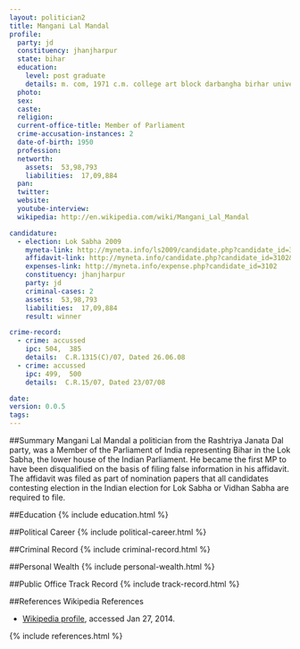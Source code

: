 ```yaml
---
layout: politician2
title: Mangani Lal Mandal
profile: 
  party: jd
  constituency: jhanjharpur
  state: bihar
  education: 
    level: post graduate
    details: m. com, 1971 c.m. college art block darbangha birhar university muzaffarpur
  photo: 
  sex: 
  caste: 
  religion: 
  current-office-title: Member of Parliament
  crime-accusation-instances: 2
  date-of-birth: 1950
  profession: 
  networth: 
    assets:  53,98,793
    liabilities:  17,09,884
  pan: 
  twitter: 
  website: 
  youtube-interview: 
  wikipedia: http://en.wikipedia.com/wiki/Mangani_Lal_Mandal

candidature: 
  - election: Lok Sabha 2009
    myneta-link: http://myneta.info/ls2009/candidate.php?candidate_id=3102
    affidavit-link: http://myneta.info/candidate.php?candidate_id=3102&scan=original
    expenses-link: http://myneta.info/expense.php?candidate_id=3102
    constituency: jhanjharpur 
    party: jd
    criminal-cases: 2
    assets:  53,98,793
    liabilities:  17,09,884
    result: winner 

crime-record: 
  - crime: accussed
    ipc: 504,  385
    details:  C.R.1315(C)/07, Dated 26.06.08  
  - crime: accussed
    ipc: 499,  500
    details:  C.R.15/07, Dated 23/07/08  

date: 
version: 0.0.5
tags: 
---
```

##Summary
Mangani Lal Mandal a politician from the Rashtriya Janata Dal party, was a Member of the Parliament of India representing Bihar in the Lok Sabha, the lower house of the Indian Parliament. He became the first MP to have been disqualified on the basis of filing false information in his affidavit. The affidavit was filed as part of nomination papers that all candidates contesting election in the Indian election for Lok Sabha or Vidhan Sabha are required to file.


##Education
{% include education.html %}


##Political Career
{% include political-career.html %}


##Criminal Record
{% include criminal-record.html %}


##Personal Wealth
{% include personal-wealth.html %}


##Public Office Track Record
{% include track-record.html %}


##References
Wikipedia References
- [Wikipedia profile]({{page.profile.wikipedia}}), accessed Jan 27, 2014.



{% include references.html %}